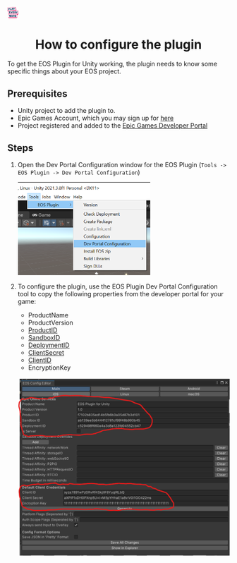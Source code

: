 <a href="/readme.md"><img src="/docs/images/PlayEveryWareLogo.gif" alt="README.md" width="5%"/></a>

# <div align="center">How to configure the plugin</div>

To get the EOS Plugin for Unity working, the plugin needs to know some specific things about your EOS project.

## Prerequisites
* Unity project to add the plugin to.
* Epic Games Account, which you may sign up for [here](https://dev.epicgames.com/portal/)
* Project registered and added to the [Epic Games Developer Portal](https://dev.epicgames.com/portal/)

## Steps

1. Open the Dev Portal Configuration window for the EOS Plugin (`Tools -> EOS Plugin -> Dev Portal Configuration`)
    
    <img src="images/dev-portal-configuration-editor-menu.png" width="300" />

2. To configure the plugin, use the EOS Plugin Dev Portal Configuration tool to copy the following properties from the developer portal for your game:

    * ProductName
    * ProductVersion
    * [ProductID](https://dev.epicgames.com/docs/services/en-US/Glossary/index.html#P?term=ProductId)
    * [SandboxID](https://dev.epicgames.com/docs/services/en-US/Glossary/index.html#S?term=SandboxId)
    * [DeploymentID](https://dev.epicgames.com/docs/services/en-US/Glossary/index.html#D?term=DeploymentId)
    * [ClientSecret](https://dev.epicgames.com/docs/services/en-US/Glossary/index.html#C?term=OAuth%20ClientSecret)
    * [ClientID](https://dev.epicgames.com/docs/services/en-US/Glossary/index.html#C?term=OAuth%20ClientId)
    * EncryptionKey

    <br />

    <img src="images/dev-portal-configuration-window.png" width="550" />
    

